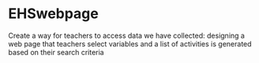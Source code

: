 # EHSwebpage 
Create a way for teachers to access data we have collected: designing a web page that teachers select variables and a list of activities is generated based on their search criteria
